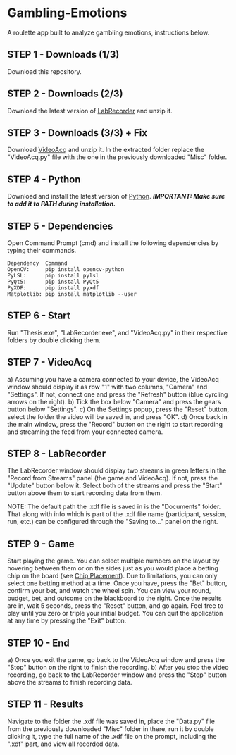 # Gambling-Emotions
A roulette app built to analyze gambling emotions, instructions below.

## STEP 1 - Downloads (1/3)

Download this repository.

## STEP 2 - Downloads (2/3)

Download the latest version of [LabRecorder](https://github.com/labstreaminglayer/App-LabRecorder/releases) and unzip it.

## STEP 3 - Downloads (3/3) + Fix

Download [VideoAcq](https://bitbucket.org/neatlabs/videoacq/downloads/) and unzip it.
In the extracted folder replace the "VideoAcq.py" file with the one in the previously downloaded "Misc" folder.

## STEP 4 - Python

Download and install the latest version of [Python](https://www.python.org/downloads/).
***IMPORTANT: Make sure to add it to PATH during installation.***

## STEP 5 - Dependencies

Open Command Prompt (cmd) and install the following dependencies by typing their commands.
```
Dependency	Command
OpenCV:		pip install opencv-python
PyLSL:		pip install pylsl
PyQt5:		pip install PyQt5
PyXDF:		pip install pyxdf
Matplotlib:	pip install matplotlib --user
```
## STEP 6 - Start

Run "Thesis.exe", "LabRecorder.exe", and "VideoAcq.py" in their respective folders by double clicking them.

## STEP 7 - VideoAcq

a) Assuming you have a camera connected to your device, the VideoAcq window should display it as row "1" with two columns, "Camera" and "Settings".
   If not, connect one and press the "Refresh" button (blue cyrcling arrows on the right).
b) Tick the box below "Camera" and press the gears button below "Settings".
c) On the Settings popup, press the "Reset" button, select the folder the video will be saved in, and press "OK".
d) Once back in the main window, press the "Record" button on the right to start recording and streaming the feed from your connected camera.

## STEP 8 - LabRecorder

The LabRecorder window should display two streams in green letters in the "Record from Streams" panel (the game and VideoAcq). If not, press the "Update" button below it.
Select both of the streams and press the "Start" button above them to start recording data from them.

NOTE: The default path the .xdf file is saved in is the "Documents" folder. That along with info which is part of the .xdf file name (participant, session, run, etc.) can be configured through the "Saving to..." panel on the right.

## STEP 9 - Game

Start playing the game. You can select multiple numbers on the layout by hovering between them or on the sides just as you would place a betting chip on the board (see [Chip Placement](https://en.wikipedia.org/wiki/Roulette#Inside_bets)). Due to limitations, you can only select one betting method at a time. Once you have, press the "Bet" button, confirm your bet, and watch the wheel spin. You can view your round, budget, bet, and outcome on the blackboard to the right. Once the results are in, wait 5 seconds, press the "Reset" button, and go again. Feel free to play until you zero or triple your initial budget. You can quit the application at any time by pressing the "Exit" button.

## STEP 10 - End

a) Once you exit the game, go back to the VideoAcq window and press the "Stop" button on the right to finish the recording.
b) After you stop the video recording, go back to the LabRecorder window and press the "Stop" button above the streams to finish recording data.

## STEP 11 - Results

Navigate to the folder the .xdf file was saved in, place the "Data.py" file from the previously downloaded "Misc" folder in there, run it by double clicking it, type the full name of the .xdf file on the prompt, including the ".xdf" part, and view all recorded data.
